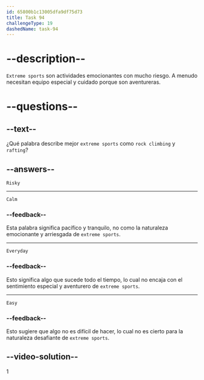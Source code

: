 ```yaml
---
id: 65800b1c13005dfa9df75d73
title: Task 94
challengeType: 19
dashedName: task-94
---
```


# --description--

`Extreme sports` son actividades emocionantes con mucho riesgo. A menudo necesitan equipo especial y cuidado porque son aventureras.

# --questions--

## --text--

¿Qué palabra describe mejor `extreme sports` como `rock climbing` y `rafting`?

## --answers--

`Risky`

---

`Calm`

### --feedback--

Esta palabra significa pacífico y tranquilo, no como la naturaleza emocionante y arriesgada de `extreme sports`.

---

`Everyday`

### --feedback--

Esto significa algo que sucede todo el tiempo, lo cual no encaja con el sentimiento especial y aventurero de `extreme sports`.

---

`Easy`

### --feedback--

Esto sugiere que algo no es difícil de hacer, lo cual no es cierto para la naturaleza desafiante de `extreme sports`.

## --video-solution--

1
